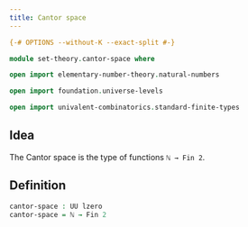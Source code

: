 ```yaml
---
title: Cantor space
---
```


```agda
{-# OPTIONS --without-K --exact-split #-}

module set-theory.cantor-space where

open import elementary-number-theory.natural-numbers

open import foundation.universe-levels

open import univalent-combinatorics.standard-finite-types
```

## Idea

The Cantor space is the type of functions `ℕ → Fin 2`.

## Definition

```agda
cantor-space : UU lzero
cantor-space = ℕ → Fin 2
```
